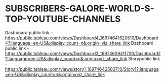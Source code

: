 # SUBSCRIBERS-GALORE-WORLD-S-TOP-YOUTUBE-CHANNELS
Dashboard public link - https://public.tableau.com/views/Dashboard4_16974641620510/Dashboard4?:language=en-US&:display_count=n&:origin=viz_share_link
Dashboard public link - https://public.tableau.com/views/Dashboard2_16974639411700/Dashboard2?:language=en-US&:display_count=n&:origin=viz_share_link
Storypublic link - https://public.tableau.com/views/story1_16974642503710/Story1?:language=en-US&:display_count=n&:origin=viz_share_link
